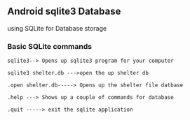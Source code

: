 ## Android sqlite3 Database
using SQLite for Database storage

### Basic SQLite commands

    sqlite3--> Opens up sqlite3 program for your computer
    
    sqlite3 shelter.db --->open the up shelter db
    
    .open shelter.db-----> Opens up the shelter file datbase
    
    .help ---> Shows up a couple of commands for database
    
    .quit -----> exit the sqlite application
    
    
